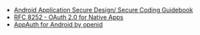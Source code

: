 - [Android Application Secure Design/ Secure Coding Guidebook](http://www.jssec.org/dl/android_securecoding_en.pdf)
- [RFC 8252 - OAuth 2.0 for Native Apps](https://tools.ietf.org/html/rfc8252)
- [AppAuth for Android by openid](https://openid.github.io/AppAuth-Android/)
